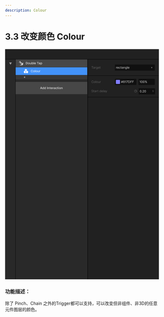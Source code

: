 ```yaml
---
description: Colour
---
```


# 3.3 改变颜色 Colour

### ![](../../.gitbook/assets/Colour.png)

### 功能描述：

除了 Pinch、Chain 之外的Trigger都可以支持，可以改变但非组件、非3D的任意元件图层的颜色。





